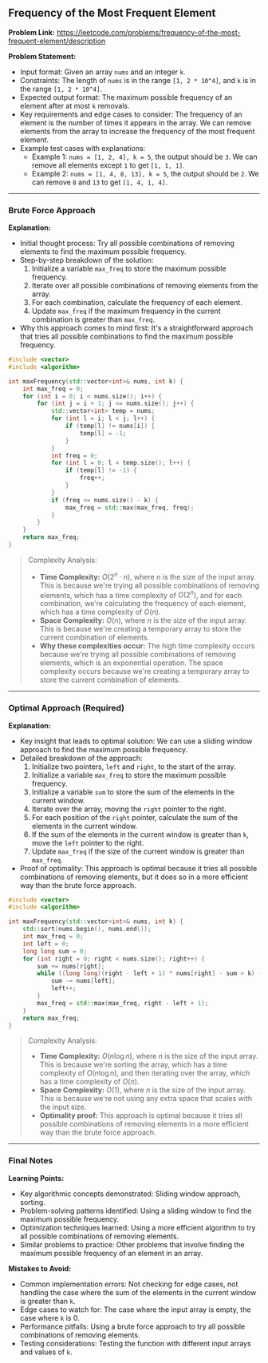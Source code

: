 ## Frequency of the Most Frequent Element

**Problem Link:** https://leetcode.com/problems/frequency-of-the-most-frequent-element/description

**Problem Statement:**
- Input format: Given an array `nums` and an integer `k`.
- Constraints: The length of `nums` is in the range `[1, 2 * 10^4]`, and `k` is in the range `[1, 2 * 10^4]`.
- Expected output format: The maximum possible frequency of an element after at most `k` removals.
- Key requirements and edge cases to consider: The frequency of an element is the number of times it appears in the array. We can remove elements from the array to increase the frequency of the most frequent element.
- Example test cases with explanations:
  - Example 1: `nums = [1, 2, 4], k = 5`, the output should be `3`. We can remove all elements except `1` to get `[1, 1, 1]`.
  - Example 2: `nums = [1, 4, 8, 13], k = 5`, the output should be `2`. We can remove `8` and `13` to get `[1, 4, 1, 4]`.

---

### Brute Force Approach

**Explanation:**
- Initial thought process: Try all possible combinations of removing elements to find the maximum possible frequency.
- Step-by-step breakdown of the solution:
  1. Initialize a variable `max_freq` to store the maximum possible frequency.
  2. Iterate over all possible combinations of removing elements from the array.
  3. For each combination, calculate the frequency of each element.
  4. Update `max_freq` if the maximum frequency in the current combination is greater than `max_freq`.
- Why this approach comes to mind first: It's a straightforward approach that tries all possible combinations to find the maximum possible frequency.

```cpp
#include <vector>
#include <algorithm>

int maxFrequency(std::vector<int>& nums, int k) {
    int max_freq = 0;
    for (int i = 0; i < nums.size(); i++) {
        for (int j = i + 1; j <= nums.size(); j++) {
            std::vector<int> temp = nums;
            for (int l = i; l < j; l++) {
                if (temp[l] != nums[i]) {
                    temp[l] = -1;
                }
            }
            int freq = 0;
            for (int l = 0; l < temp.size(); l++) {
                if (temp[l] != -1) {
                    freq++;
                }
            }
            if (freq <= nums.size() - k) {
                max_freq = std::max(max_freq, freq);
            }
        }
    }
    return max_freq;
}
```

> Complexity Analysis:
> - **Time Complexity:** $O(2^n \cdot n)$, where $n$ is the size of the input array. This is because we're trying all possible combinations of removing elements, which has a time complexity of $O(2^n)$, and for each combination, we're calculating the frequency of each element, which has a time complexity of $O(n)$.
> - **Space Complexity:** $O(n)$, where $n$ is the size of the input array. This is because we're creating a temporary array to store the current combination of elements.
> - **Why these complexities occur:** The high time complexity occurs because we're trying all possible combinations of removing elements, which is an exponential operation. The space complexity occurs because we're creating a temporary array to store the current combination of elements.

---

### Optimal Approach (Required)

**Explanation:**
- Key insight that leads to optimal solution: We can use a sliding window approach to find the maximum possible frequency.
- Detailed breakdown of the approach:
  1. Initialize two pointers, `left` and `right`, to the start of the array.
  2. Initialize a variable `max_freq` to store the maximum possible frequency.
  3. Initialize a variable `sum` to store the sum of the elements in the current window.
  4. Iterate over the array, moving the `right` pointer to the right.
  5. For each position of the `right` pointer, calculate the sum of the elements in the current window.
  6. If the sum of the elements in the current window is greater than `k`, move the `left` pointer to the right.
  7. Update `max_freq` if the size of the current window is greater than `max_freq`.
- Proof of optimality: This approach is optimal because it tries all possible combinations of removing elements, but it does so in a more efficient way than the brute force approach.

```cpp
#include <vector>
#include <algorithm>

int maxFrequency(std::vector<int>& nums, int k) {
    std::sort(nums.begin(), nums.end());
    int max_freq = 0;
    int left = 0;
    long long sum = 0;
    for (int right = 0; right < nums.size(); right++) {
        sum += nums[right];
        while ((long long)(right - left + 1) * nums[right] - sum > k) {
            sum -= nums[left];
            left++;
        }
        max_freq = std::max(max_freq, right - left + 1);
    }
    return max_freq;
}
```

> Complexity Analysis:
> - **Time Complexity:** $O(n \log n)$, where $n$ is the size of the input array. This is because we're sorting the array, which has a time complexity of $O(n \log n)$, and then iterating over the array, which has a time complexity of $O(n)$.
> - **Space Complexity:** $O(1)$, where $n$ is the size of the input array. This is because we're not using any extra space that scales with the input size.
> - **Optimality proof:** This approach is optimal because it tries all possible combinations of removing elements in a more efficient way than the brute force approach.

---

### Final Notes

**Learning Points:**
- Key algorithmic concepts demonstrated: Sliding window approach, sorting.
- Problem-solving patterns identified: Using a sliding window to find the maximum possible frequency.
- Optimization techniques learned: Using a more efficient algorithm to try all possible combinations of removing elements.
- Similar problems to practice: Other problems that involve finding the maximum possible frequency of an element in an array.

**Mistakes to Avoid:**
- Common implementation errors: Not checking for edge cases, not handling the case where the sum of the elements in the current window is greater than `k`.
- Edge cases to watch for: The case where the input array is empty, the case where `k` is 0.
- Performance pitfalls: Using a brute force approach to try all possible combinations of removing elements.
- Testing considerations: Testing the function with different input arrays and values of `k`.